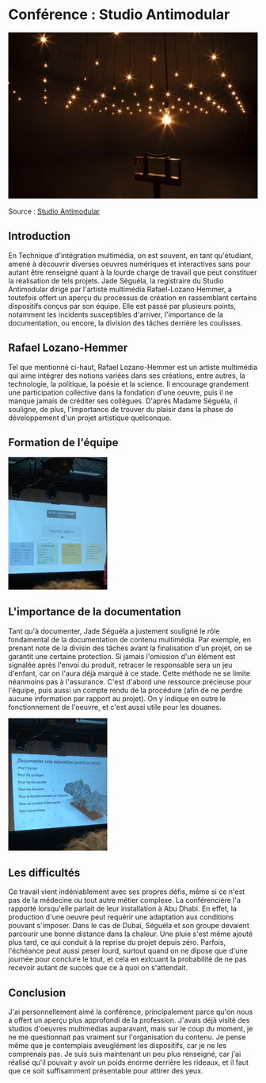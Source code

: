 # Conférence : Studio Antimodular

 <img src="medias/oeuvre_rafael_lozano-hemmer.jpg" width="1000"/>

 Source : [Studio Antimodular](https://www.lozano-hemmer.com/showimage_emb.php?proj=pulse_room&img=mexico_2020&idproj=22&type=artwork&id=33)

## Introduction

En Technique d'intégration multimédia, on est souvent, en tant qu'étudiant, amené à découvrir diverses oeuvres numériques et interactives sans pour autant être renseigné quant à la lourde charge de travail que peut constituer la réalisation de tels projets. Jade Séguéla, la registraire du Studio Antimodular dirigé par l'artiste multimédia Rafael-Lozano Hemmer, a toutefois offert un aperçu du processus de création en rassemblant certains dispositifs conçus par son équipe. Elle est passé par plusieurs points, notamment les incidents susceptibles d'arriver, l'importance de la documentation, ou encore, la division des tâches derrière les coulisses.

## Rafael Lozano-Hemmer

Tel que mentionné ci-haut, Rafael Lozano-Hemmer est un artiste multimédia qui aime intégrer des notions variées dans ses créations, entre autres, la technologie, la politique, la poésie et la science. Il encourage grandement une participation collective dans la fondation d'une oeuvre, puis il ne manque jamais de créditer ses collègues. D'après Madame Séguéla, il souligne, de plus, l'importance de trouver du plaisir dans la phase de développement d'un projet artistique quelconque.

## Formation de l'équipe

 <img src="medias/formation_equipe.jpeg" width="200" />

## L'importance de la documentation

Tant qu'à documenter, Jade Séguéla a justement souligné le rôle fondamental de la documentation de contenu multimédia. Par exemple, en prenant note de la divisin des tâches avant la finalisation d'un projet, on se garantit une certaine protection. Si jamais l'omission d'un élément est signalée après l'envoi du produit, retracer le responsable sera un jeu d'enfant, car on l'aura déjà marqué à ce stade. Cette méthode ne se limite néanmoins pas à l'assurance. C'est d'abord une ressource précieuse pour l'équipe, puis aussi un compte rendu de la procédure (afin de ne perdre aucune information par rapport au projet). On y indique en outre le fonctionnement de l'oeuvre, et c'est aussi utile pour les douanes.

<img src="medias/role_documentation.jpeg" width="200" />

## Les difficultés

Ce travail vient indéniablement avec ses propres défis, même si ce n'est pas de la médecine ou tout autre métier complexe. La conférencière l'a rapporté lorsqu'elle parlait de leur installation à Abu Dhabi. En effet, la production d'une oeuvre peut requérir une adaptation aux conditions pouvant s'imposer. Dans le cas de Dubaï, Séguéla et son groupe devaient parcourir une bonne distance dans la chaleur. Une pluie s'est même ajouté plus tard, ce qui conduit à la reprise du projet depuis zéro. Parfois, l'échéance peut aussi peser lourd, surtout quand on ne dipose que d'une journée pour conclure le tout, et cela en exlcuant la probabilité de ne pas recevoir autant de succès que ce à quoi on s'attendait.

## Conclusion

J'ai personnellement aimé la conférence, principalement parce qu'on nous a offert un aperçu plus approfondi de la profession. J'avais déjà visité des studios d'oeuvres multimédias auparavant, mais sur le coup du moment, je ne me questionnait pas vraiment sur l'organisation du contenu. Je pense même que je contemplais aveuglément les dispositifs, car je ne les comprenais pas. Je suis suis maintenant un peu plus renseigné, car j'ai réalisé qu'il pouvait y avoir un poids énorme derrière les rideaux, et il faut que ce soit suffisamment présentable pour attirer des yeux. 


